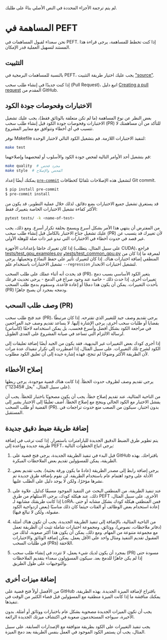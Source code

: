 لم يتم ترجمة الأجزاء المحددة في النص الأصلي بناءً على طلبك.

# المساهمة في PEFT

نحن سعداء لقبول المساهمات في PEFT. إذا كنت تخطط للمساهمة، يرجى قراءة هذا المستند لتسهيل العملية قدر الإمكان.

## التثبيت

بالنسبة للمساهمات البرمجية في PEFT، يجب عليك اختيار طريقة التثبيت ["source"](../install#source).

إذا كنت جديدًا في إنشاء طلب سحب (Pull Request)، اتبع دليل [Creating a pull request](https://docs.github.com/en/pull-requests/collaborating-with-pull-requests/proposing-changes-to-your-work-with-pull-requests/creating-a-pull-request) المقدم من GitHub.

## الاختبارات وفحوصات جودة الكود

بغض النظر عن نوع المساهمة (ما لم تكن متعلقة بالوثائق فقط)، يجب عليك تشغيل الاختبارات وفحوصات جودة الكود قبل إنشاء طلب سحب (PR) للتأكد من أن مساهمتك لا تتسبب في أي أخطاء وتتوافق مع معايير المشروع.

نوفر Makefile لتنفيذ الاختبارات اللازمة. قم بتشغيل الكود التالي لاختبار الوحدة:

```sh
make test
```

قم بتشغيل أحد الأوامر التالية لفحص جودة الكود والأسلوب أو لفحصهما وإصلاحهما:

```sh
make quality  # مجرد فحص
make style  # الفحص والإصلاح
```

يمكنك أيضًا إعداد [`pre-commit`](https://pre-commit.com/) لتشغيل هذه الإصلاحات تلقائيًا كخطافات Git commit.

```bash
$ pip install pre-commit
$ pre-commit install
```

قد يستغرق تشغيل جميع الاختبارات بضع دقائق، لذلك خلال عملية التطوير، قد يكون من الأكثر كفاءة تشغيل الاختبارات الخاصة بتغييرك فقط:

```sh
pytest tests/ -k <name-of-test>
```

من المفترض أن ينتهي هذا الأمر بشكل أسرع ويسمح بحلقة تكرار أسرع. ومع ذلك، يجب عليك تشغيل جناح الاختبار بالكامل قبل إنشاء طلب سحب (PR) لأن تغييرك قد يتسبب عن غير قصد في حدوث أخطاء في الاختبارات التي تبدو غير ذات صلة للوهلة الأولى.

إذا كان تغييرك خاصًا بإعدادات الأجهزة (على سبيل المثال، يتطلب CUDA)، فراجع [tests/test_gpu_examples.py](https://github.com/huggingface/peft/blob/1c1c7fdaa6e6abaa53939b865dee1eded82ad032/tests/test_gpu_examples.py) و[tests/test_common_gpu.py](https://github.com/huggingface/peft/blob/1c1c7fdaa6e6abaa53939b865dee1eded82ad032/tests/test_common_gpu.py) لمعرفة ما إذا كان من المنطقي إضافة اختبارات هناك. إذا كان لتغييرك تأثير على حفظ النماذج وتحميلها، يرجى تشغيل الاختبارات باستخدام علم `--regression` لتشغيل اختبارات الانحدار.

قد يحدث أنه أثناء عملك على طلب السحب (PR)، يتغير الكود الأساسي بسبب دمج تغييرات أخرى. إذا حدث ذلك - خاصة عند وجود صراع في الدمج - يرجى تحديث فرعك بأحدث التغييرات. يمكن أن يكون هذا دمجًا أو إعادة قاعدة، وسنقوم بدمج طلب السحب (PR) ودمجه بمجرد أن يصبح جاهزًا.

## وصف طلب السحب (PR)

عند فتح طلب سحب (PR)، يرجى تقديم وصف جيد للتغيير الذي تقترحه. إذا كان مرتبطًا بقضايا أو طلبات سحب أخرى، يرجى الإشارة إليها. لا يساعد تقديم وصف جيد المراجعين في مراجعة الكود بشكل أفضل وأسرع فحسب، بل يمكن استخدامه لاحقًا (كأساس) لرسالة الالتزام التي تساعد في صيانة المشروع على المدى الطويل.

إذا أجرى كودك بعض التغييرات غير البديهية، فقد يكون من الجيد أيضًا إضافة تعليقات إلى الكود لشرح تلك التغييرات. على سبيل المثال، إذا اضطررت إلى تكرار تنفيذك عدة مرات لأن الطريقة الأكثر وضوحًا لم تنجح، فهذه إشارة جيدة إلى أن تعليق الكود مطلوب.

## إصلاح الأخطاء

يرجى تقديم وصف لظروف حدوث الخطأ. إذا كانت هناك قضية موجودة، يرجى ربطها (على سبيل المثال، "يحل #12345").

من الناحية المثالية، عند تقديم إصلاح خطأ، يجب أن يكون مصحوبًا باختبار للخطأ. يجب أن يفشل الاختبار مع الكود الحالي وينجح مع إصلاح الخطأ. أضف تعليقًا إلى الاختبار يشير إلى القضية أو طلب السحب (PR). بدون اختبار، سيكون من الصعب منع حدوث تراجعات في المستقبل.

## إضافة طريقة ضبط دقيق جديدة

يتم تطوير طرق الضبط الدقيق الجديدة للبارامترات باستمرار. إذا كنت ترغب في إضافة طريقة جديدة وواعدة إلى PEFT، يرجى اتباع الخطوات التالية:

1. قبل البدء في تنفيذ الطريقة الجديدة، يرجى فتح قضية على GitHub باقتراحك. بهذه الطريقة، يمكن للمسؤولين تقديم بعض الملاحظات المبكرة.

2. يرجى إضافة رابط إلى مصدر الطريقة (عادةً ما يكون ورقة بحثية). يجب تقديم بعض الأدلة على وجود اهتمام عام باستخدام الطريقة. لن نقوم بإضافة طرق جديدة تم نشرها مؤخرًا، ولكن لا يوجد دليل على الطلب عليها.

3. عند تنفيذ الطريقة، من المنطقي البحث عن التنفيذ الموجود مسبقًا كدليل. علاوة على ذلك، عند هيكلة كودك، يرجى الاستلهام من طرق PEFT الأخرى. على سبيل المثال، إذا كانت طريقتك مشابهة لـ LoRA، فمن المنطقي هيكلة كودك بشكل مشابه أو حتى إعادة استخدام بعض الوظائف أو الفئات حيثما كان ذلك مناسبًا (بعض ازدواجية الكود مقبولة، ولكن لا تبالغ فيها).

4. من الناحية المثالية، بالإضافة إلى تنفيذ الطريقة الجديدة، يجب أن تكون هناك أمثلة (دفاتر ملاحظات، نصوص)، ووثائق، ومجموعة اختبارات شاملة تثبت أن الطريقة تعمل مع مجموعة متنوعة من المهام. ومع ذلك، يمكن أن يكون هذا أكثر صعوبة، لذلك من المقبول تقديم التنفيذ ومثال واحد على الأقل يعمل. يمكن إضافة الوثائق والاختبارات في طلبات السحب (PRs) اللاحقة.

5. بمجرد أن يكون لديك شيء يعمل، لا تتردد في إنشاء طلب سحب (PR) مسودة حتى إذا لم يكن جاهزًا للدمج بعد. سيكون المسؤولون سعداء بتقديم الملاحظات والتوجيهات على طول الطريق.

## إضافة ميزات أخرى

من الأفضل أولاً فتح قضية على GitHub باقتراح لإضافة الميزة الجديدة. بهذه الطريقة، يمكنك مناقشة ما إذا كانت الميزة منطقية مع المسؤولين قبل قضاء الكثير من الوقت في تنفيذها.

يجب أن تكون الميزات الجديدة مصحوبة بشكل عام باختبارات ووثائق أو أمثلة. بدون الأخيرة، سيواجه المستخدمون صعوبة في اكتشاف ميزتك الجديدة الرائعة.

يجب تنفيذ التغييرات على الكود بطريقة متوافقة مع الإصدارات السابقة. على سبيل المثال، يجب أن يستمر الكود الموجود في العمل بنفس الطريقة بعد دمج الميزة.
